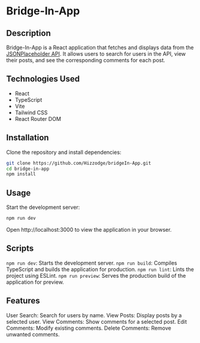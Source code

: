 # Bridge-In-App

## Description

Bridge-In-App is a React application that fetches and displays data from the [JSONPlaceholder API](https://jsonplaceholder.typicode.com/). It allows users to search for users in the API, view their posts, and see the corresponding comments for each post.

## Technologies Used

- React
- TypeScript
- Vite
- Tailwind CSS
- React Router DOM

## Installation

Clone the repository and install dependencies:

```bash
git clone https://github.com/Hizzodge/bridgeIn-App.git
cd bridge-in-app
npm install
```

## Usage

Start the development server:

```bash
npm run dev
```

Open http://localhost:3000 to view the application in your browser.

## Scripts

`npm run dev`: Starts the development server.
`npm run build`: Compiles TypeScript and builds the application for production.
`npm run lint`: Lints the project using ESLint.
`npm run preview`: Serves the production build of the application for preview.

## Features

User Search: Search for users by name.
View Posts: Display posts by a selected user.
View Comments: Show comments for a selected post.
Edit Comments: Modify existing comments.
Delete Comments: Remove unwanted comments.
